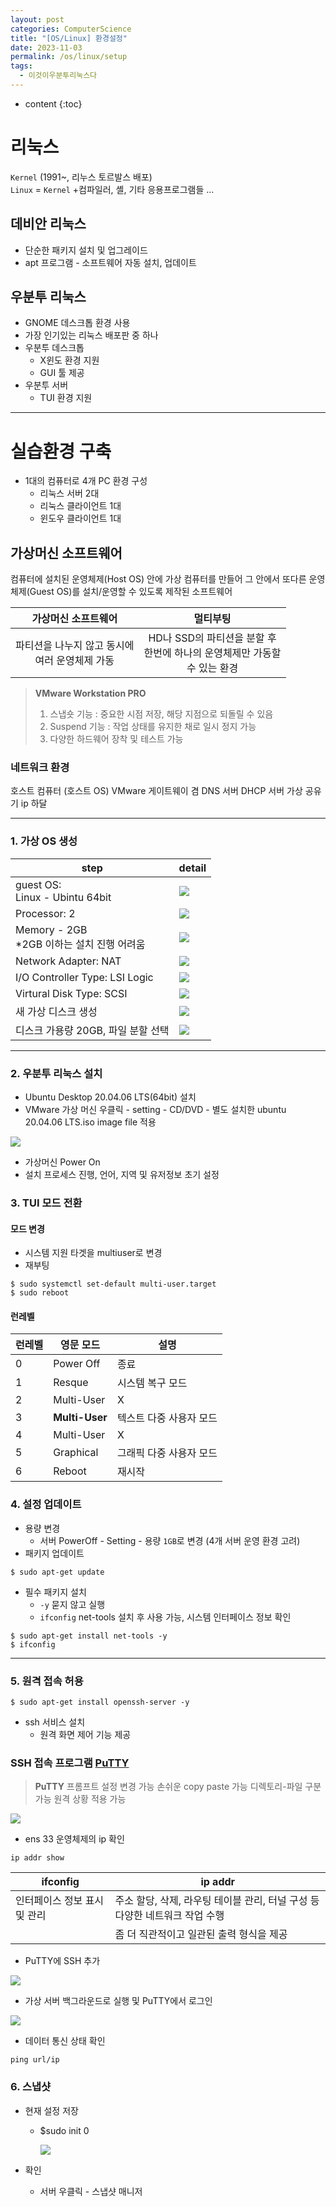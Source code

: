 ```yaml
---
layout: post
categories: ComputerScience
title: "[OS/Linux] 환경설정"
date: 2023-11-03
permalink: /os/linux/setup
tags:
  - 이것이우분투리눅스다
---
```


* content 
{:toc}
<!--more-->

# 리눅스

`Kernel` (1991~, 리누스 토르발스 배포) <br>
`Linux` = `Kernel` +컴파일러, 셸, 기타 응용프로그램들 ...




## 데비안 리눅스

- 단순한 패키지 설치 및 업그레이드
- apt 프로그램 - 소프트웨어 자동 설치, 업데이트

## 우분투 리눅스

- GNOME 데스크톱 환경 사용
- 가장 인기있는 리눅스 배포판 중 하나
- 우분투 데스크톱
  - X윈도 환경 지원
  - GUI 툴 제공
- 우분투 서버
  - TUI 환경 지원

---

# 실습환경 구축

- 1대의 컴퓨터로 4개 PC 환경 구성
  - 리눅스 서버 2대
  - 리눅스 클라이언트 1대
  - 윈도우 클라이언트 1대

## 가상머신 소프트웨어

컴퓨터에 설치된 운영체제(Host OS) 안에 가상 컴퓨터를 만들어 그 안에서 또다른 운영체제(Guest OS)를 설치/운영할 수 있도록 제작된 소프트웨어

|                가상머신 소프트웨어                 |                                     멀티부팅                                     |
| :------------------------------------------------: | :------------------------------------------------------------------------------: |
| 파티션을 나누지 않고 동시에 <br>여러 운영체제 가동 | HD나 SSD의 파티션을 분할 후 <br>한번에 하나의 운영체제만 가동할 <br>수 있는 환경 |

> **VMware Workstation PRO**
>
> 1. 스냅숏 기능 : 중요한 시점 저장, 해당 지점으로 되돌릴 수 있음
> 2. Suspend 기능 : 작업 상태를 유지한 채로 일시 정지 가능
> 3. 다양한 하드웨어 장착 및 테스트 가능

### 네트워크 환경

호스트 컴퓨터 (호스트 OS)
VMware
게이트웨이 겸 DNS 서버
DHCP 서버
가상 공유기
ip 하달

---

### 1. 가상 OS 생성

| step                                              | detail                                   |
| ------------------------------------------------- | ---------------------------------------- |
| guest OS: <br>Linux - Ubintu 64bit                | ![](https://i.imgur.com/bXtvxpz.png)<br> |
| Processor: 2                                      | ![](https://i.imgur.com/ghynavu.png)<br> |
| Memory - 2GB<br>\*2GB 이하는 설치 진행 어려움<br> | ![](https://i.imgur.com/Yp3RHw5.png)<br> |
| Network Adapter: NAT                              | ![](https://i.imgur.com/PUYjBwO.png)<br> |
| I/O Controller Type: LSI Logic                    | ![](https://i.imgur.com/f13y5d5.png)<br> |
| Virtural Disk Type: SCSI                          | ![](https://i.imgur.com/HmJfIKJ.png)<br> |
| 새 가상 디스크 생성                               | ![](https://i.imgur.com/suO4zFL.png)<br> |
| 디스크 가용량 20GB, 파일 분할 선택                | ![](https://i.imgur.com/3oCONhv.png)<br> |

---

### 2. 우분투 리눅스 설치

- Ubuntu Desktop 20.04.06 LTS(64bit) 설치
- VMware 가상 머신 우클릭 - setting - CD/DVD - 별도 설치한 ubuntu 20.04.06 LTS.iso image file 적용

![](https://i.imgur.com/LHuoZq0.png)

- 가상머신 Power On
- 설치 프로세스 진행, 언어, 지역 및 유저정보 초기 설정

### 3. TUI 모드 전환

#### 모드 변경

- 시스템 지원 타겟을 multiuser로 변경
- 재부팅

```
$ sudo systemctl set-default multi-user.target
$ sudo reboot
```

#### 런레벨

| 런레벨 | 영문 모드      | 설명                    |
| ------ | -------------- | ----------------------- |
| 0      | Power Off      | 종료                    |
| 1      | Resque         | 시스템 복구 모드        |
| 2      | Multi-User     | X                       |
| 3      | **Multi-User** | 텍스트 다중 사용자 모드 |
| 4      | Multi-User     | X                       |
| 5      | Graphical      | 그래픽 다중 사용자 모드 |
| 6      | Reboot         | 재시작                  |

### 4. 설정 업데이트

- 용량 변경
  - 서버 PowerOff - Setting - 용량 `1GB`로 변경 (4개 서버 운영 환경 고려)
- 패키지 업데이트

```shell
$ sudo apt-get update
```

- 필수 패키지 설치
  - `-y` 묻지 않고 실행
  - `ifconfig` net-tools 설치 후 사용 가능, 시스템 인터페이스 정보 확인

```shell
$ sudo apt-get install net-tools -y
$ ifconfig
```

---

### 5. 원격 접속 허용

```shell
$ sudo apt-get install openssh-server -y
```

- ssh 서비스 설치
  - 원격 화면 제어 기능 제공

### SSH 접속 프로그램 [PuTTY](https://www.putty.org/)

> **PuTTY**
> 프롬프트 설정 변경 가능
> 손쉬운 copy paste 가능
> 디렉토리-파일 구분 가능
> 원격 상황 적용 가능

![](https://i.imgur.com/JAjHaWC.png)

- ens 33 운영체제의 ip 확인

```shell
ip addr show
```

| ifconfig                     | ip addr                                                                     |
| ---------------------------- | --------------------------------------------------------------------------- |
| 인터페이스 정보 표시 및 관리 | 주소 할당, 삭제, 라우팅 테이블 관리, 터널 구성 등 다양한 네트워크 작업 수행 |
|                              | 좀 더 직관적이고 일관된 출력 형식을 제공                                    |

- PuTTY에 SSH 추가

![](https://i.imgur.com/RWonmxA.png)

- 가상 서버 백그라운드로 실행 및 PuTTY에서 로그인

![](https://i.imgur.com/9hDs1fc.png)

- 데이터 통신 상태 확인

```shell
ping url/ip
```

### 6. 스냅샷

- 현재 설정 저장

  - $sudo init 0
  
    ![](https://i.imgur.com/nrSTAqY.png)

- 확인
  - 서버 우클릭 - 스냅샷 매니저
